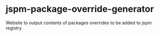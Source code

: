 jspm-package-override-generator
===============================

Website to output contents of packages overrides to be added to jspm registry
